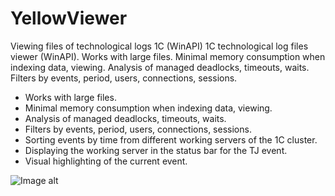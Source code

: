 # YellowViewer
Viewing files of technological logs 1C (WinAPI)
1C technological log files viewer (WinAPI). Works with large files. Minimal memory consumption when indexing data, viewing. Analysis of managed deadlocks, timeouts, waits. Filters by events, period, users, connections, sessions.
  - Works with large files.
  - Minimal memory consumption when indexing data, viewing.
  - Analysis of managed deadlocks, timeouts, waits.
  - Filters by events, period, users, connections, sessions.
  - Sorting events by time from different working servers of the 1C cluster.
  - Displaying the working server in the status bar for the TJ event.
  - Visual highlighting of the current event.

![Image alt](https://github.com/sdf1979/YellowViewer/tree/main/screenshots/001.png)
